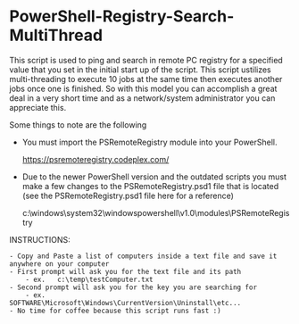 # PowerShell-Registry-Search-MultiThread

This script is used to ping and search in remote PC registry for a specified value that you set in the initial start up of the script. This script ustilizes multi-threading to execute 10 jobs at the same time then executes another jobs once one is finished. So with this model you can accomplish a great deal in a very short time and as a network/system administrator you can appreciate this. 

Some things to note are the following

- You must import the PSRemoteRegistry module into your PowerShell.


    https://psremoteregistry.codeplex.com/

- Due to the newer PowerShell version and the outdated scripts you must make a few changes to the PSRemoteRegistry.psd1 file that is located (see the PSRemoteRegistry.psd1 file here for a reference) 


    c:\windows\system32\windowspowershell\v1.0\modules\PSRemoteRegistry

INSTRUCTIONS:
    
    - Copy and Paste a list of computers inside a text file and save it anywhere on your computer
    - First prompt will ask you for the text file and its path
        - ex.   c:\temp\testComputer.txt
    - Second prompt will ask you for the key you are searching for 
        - ex.    SOFTWARE\Microsoft\Windows\CurrentVersion\Uninstall\etc...
    - No time for coffee because this script runs fast :) 
